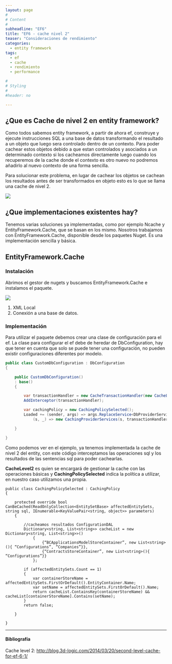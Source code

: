 ```yaml
---
layout: page
#
# Content
#
subheadline: "EF6"
title: "EF6 - cache nivel 2"
teaser: "Consideraciones de rendimiento"
categories:
  - entity framework
tags:
  - ef
  - cache
  - rendimiento
  - performance

#
# Styling
#
#header: no

---
```


## ¿Que es Cache de nivel 2 en entity framework?
Como todos sabemos entity framework, a partir de ahora ef, construye y ejecute instrucciones SQL a una base de datos transformando el resultado a un objeto que luego sera controlado dentro de un contexto. Para poder cachear estos objetos debido a que estan controlados y asociados a un determinado contexto si los cacheamos directamente luego cuando los recuperemos de la cache donde el contexto es otro nuevo no podremos añadirlo al nuevo contexto de una forma sencilla.

Para solucionar este problema, en lugar de cachear los objetos se cachean los resultados antes de ser transformados en objeto esto es lo que se llama una cache de nivel 2.



![]("/assets/files/2014-09-09-ef6-cache-nivel-2-1.png")


## ¿Que implementaciones existentes hay?

Tenemos varias soluciones ya implementadas, como por ejemplo Ncache y EntityFramework.Cache, que se basan en los mismo. Nosotros trabajamos con EntityFramework.Cache, disponible desde los paquetes Nuget. Es una implementación sencilla y básica.


## EntityFramework.Cache
### Instalación

Abrimos el gestor de nugets y buscamos EntityFramework.Cache e instalamos el paquete.

![]("/assets/files/2014-09-09-ef6-cache-nivel-2-nuget-efcacahe.png")

1. XML Local
2. Conexión a una base de datos.

### Implementación

Para utilizar el paquete debemos crear una clase de configuración para el ef. La clase para configurar el ef debe de heredar de DbConfiguration, hay que tener en cuenta que solo se puede tener una configuración, no pueden existir configuraciones diferentes por modelo.

```c#
public class CustomDbConfiguration : DbConfiguration
{

    public CustomDbConfiguration()
    : base()
    {

        var transactionHandler = new CacheTransactionHandler(new CacheLevel2());
        AddInterceptor(transactionHandler);

        var cachingPolicy = new CachingPolicySelected();
        Loaded += (sender, args) => args.ReplaceService<DbProviderServices>(
            (s, _) => new CachingProviderServices(s, transactionHandler, cachingPolicy));

    }

}

```

Como podemos ver en el ejemplo, ya tenemos implementada la cache de nivel 2 del entity, con este código interceptamos las operaciones sql y los resultados de las sentencias sql para poder cachearlas.

**CacheLevel2** es quien se encargará de gestionar la cache con las operaciones básicas y  **CachingPolicySelected** indica la política a utilizar, en nuestro caso utilizamos una propia.

```
public class CachingPolicySelected : CachingPolicy
{

    protected override bool CanBeCached(ReadOnlyCollection<EntitySetBase> affectedEntitySets, string sql, IEnumerable<KeyValuePair<string, object>> parameters)
    {

        //cacheamos resultados ConfigurationDAL
        Dictionary<string, List<string>> cacheList = new Dictionary<string, List<string>>()
            {
                {“BCApplicationsModelStoreContainer”, new List<string>(){ “Configurations”, “Companies”}},
                {“ContractsStoreContainer”, new List<string>(){ “Configurations”}}
            };

        if (affectedEntitySets.Count == 1)
        {
            var containerStoreName = affectedEntitySets.FirstOrDefault().EntityContainer.Name;
            var setName = affectedEntitySets.FirstOrDefault().Name;
            return cacheList.ContainsKey(containerStoreName) && cacheList[containerStoreName].Contains(setName);
        }
        return false;

    }

}
```

------------

#### Bibliografía
Cache level 2: http://blog.3d-logic.com/2014/03/20/second-level-cache-for-ef-6-1/